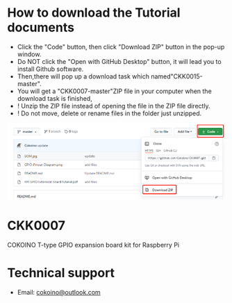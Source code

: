 # How to download the Tutorial documents
- Click the "Code" button, then click "Download ZIP" button in the pop-up window. 
- Do NOT click the "Open with GitHub Desktop" button, it will lead you to install Github software.
- Then,there will pop up a download task which named"CKK0015-master". 
- You will get a "CKK0007-master"ZIP file in your computer when the download task is finished,
- ! Unzip the ZIP file instead of opening the file in the ZIP file directly.
- ! Do not move, delete or rename files in the folder just unzipped.

![](https://github.com/Cokoino/CKK0007/raw/master/download.png)

# CKK0007
COKOINO T-type GPIO expansion board kit for Raspberry Pi

# Technical support
- Email: cokoino@outlook.com
